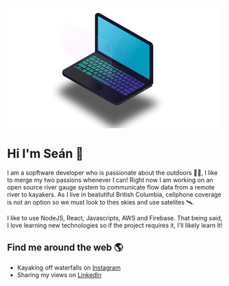 <img src="https://github.com/SeanMcTernan/SeanMcTernan/blob/main/Site_logo.gif?raw=true" alt="Sean Mc Ternan GitHub Motion Graphic">

# Hi I'm Seán 👋

I am a sopftware developer who is passionate about the outdoors 🌱🌲, I like to merge my two passions whenever I can! Right now I am working on an open source river gauge system to communicate flow data from a remote river to kayakers. As I live in beatutiful British Columbia, cellphone coverage is not an option so we must look to thes skies and use satelites 🛰️. 

I like to use NodeJS, React, Javascripts, AWS and Firebase. That being said, I love learning new technologies so if the project requires it, I'll likely learn it!

## Find me around the web 🌎

- Kayaking off waterfalls on <a href="https://www.instagram.com/whatsthekracken">Instagram</a>
- Sharing my views on <a href="https://www.linkedin.com/in/seanmcternan">LinkedIn</a>
